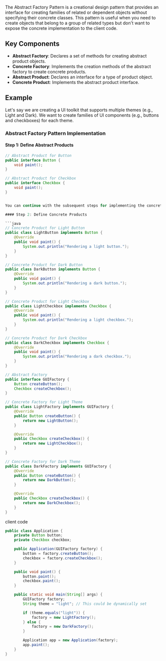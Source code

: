 

The Abstract Factory Pattern is a creational design pattern that provides an interface for creating families of related or dependent objects without specifying their concrete classes. This pattern is useful when you need to create objects that belong to a group of related types but don't want to expose the concrete implementation to the client code.

## Key Components

- **Abstract Factory**: Declares a set of methods for creating abstract product objects.
- **Concrete Factory**: Implements the creation methods of the abstract factory to create concrete products.
- **Abstract Product**: Declares an interface for a type of product object.
- **Concrete Product**: Implements the abstract product interface.

## Example

Let's say we are creating a UI toolkit that supports multiple themes (e.g., Light and Dark). We want to create families of UI components (e.g., buttons and checkboxes) for each theme.

### Abstract Factory Pattern Implementation

#### Step 1: Define Abstract Products

```java
// Abstract Product for Button
public interface Button {
    void paint();
}

// Abstract Product for Checkbox
public interface Checkbox {
    void paint();
}


You can continue with the subsequent steps for implementing the concrete products, factories, and the client code. Here is a brief outline to guide you:

#### Step 2: Define Concrete Products

```java
// Concrete Product for Light Button
public class LightButton implements Button {
    @Override
    public void paint() {
        System.out.println("Rendering a light button.");
    }
}

// Concrete Product for Dark Button
public class DarkButton implements Button {
    @Override
    public void paint() {
        System.out.println("Rendering a dark button.");
    }
}

// Concrete Product for Light Checkbox
public class LightCheckbox implements Checkbox {
    @Override
    public void paint() {
        System.out.println("Rendering a light checkbox.");
    }
}

// Concrete Product for Dark Checkbox
public class DarkCheckbox implements Checkbox {
    @Override
    public void paint() {
        System.out.println("Rendering a dark checkbox.");
    }
}

```

```java
// Abstract Factory
public interface GUIFactory {
    Button createButton();
    Checkbox createCheckbox();
}
```


```java
// Concrete Factory for Light Theme
public class LightFactory implements GUIFactory {
    @Override
    public Button createButton() {
        return new LightButton();
    }

    @Override
    public Checkbox createCheckbox() {
        return new LightCheckbox();
    }
}

// Concrete Factory for Dark Theme
public class DarkFactory implements GUIFactory {
    @Override
    public Button createButton() {
        return new DarkButton();
    }

    @Override
    public Checkbox createCheckbox() {
        return new DarkCheckbox();
    }
}

```
client code
```java
public class Application {
    private Button button;
    private Checkbox checkbox;

    public Application(GUIFactory factory) {
        button = factory.createButton();
        checkbox = factory.createCheckbox();
    }

    public void paint() {
        button.paint();
        checkbox.paint();
    }

    public static void main(String[] args) {
        GUIFactory factory;
        String theme = "light"; // This could be dynamically set

        if (theme.equals("light")) {
            factory = new LightFactory();
        } else {
            factory = new DarkFactory();
        }

        Application app = new Application(factory);
        app.paint();
    }
}

```